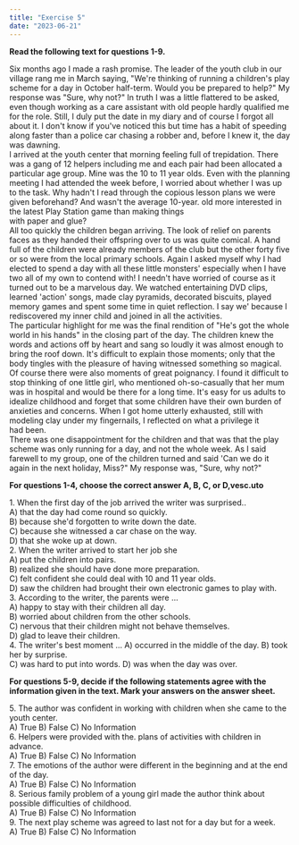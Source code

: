 ```yaml
---
title: "Exercise 5"
date: "2023-06-21"
---
```


**Read the following text for questions 1-9.**

Six months ago I made a rash promise. The leader of the youth club in our village rang me in March saying, "We're thinking of running a children's play scheme for a day in October half-term. Would you be prepared to help?" My response was "Sure, why not?" In truth I was a little flattered to be asked, even though working as a care assistant with old people hardly qualified me for the role. Still, I duly put the date in my diary and of course I forgot all about it. I don't know if you've noticed this but time has a habit of speeding along faster than a police car chasing a robber and, before l knew it, the day was dawning.  
l arrived at the youth center that morning feeling full of trepidation. There was a gang of 12 helpers including me and each pair had been allocated a particular age group. Mine was the 10 to 11 year olds. Even with the planning meeting I had attended the week before, I worried about whether I was up to the task. Why hadn't I read through the copious lesson plans we were given beforehand? And wasn't the average 10-year. old more interested in the latest Play Station game than making things  
with paper and glue?  
All too quickly the children began arriving. The look of relief on parents faces as they handed their offspring over to us was quite comical. A hand full of the children were already members of the club but the other forty five or so were from the local primary schools. Again I asked myself why I had elected to spend a day with all these little monsters' especially when I have two all of my own to contend with! I needn't have worried of course as it turned out to be a marvelous day. We watched entertaining DVD clips, learned 'action' songs, made clay pyramids, decorated biscuits, played memory games and spent some time in quiet reflection. I say we' because I rediscovered my inner child and joined in all the activities.  
The particular highlight for me was the final rendition of "He's got the whole world in his hands" in the closing part of the day. The children knew the words and actions off by heart and sang so loudly it was almost enough to bring the roof down. It's difficult to explain those moments; only that the body tingles with the pleasure of having witnessed something so magical. Of course there were also moments of great poignancy. I found it difficult to stop thinking of one little girl, who mentioned oh-so-casually that her mum was in hospital and would be there for a long time. It's easy for us adults to idealize childhood and forget that some children have their own burden of anxieties and concerns. When I got home utterly exhausted, still with modeling clay under my fingernails, I reflected on what a privilege it  
had been.  
There was one disappointment for the children and that was that the play scheme was only running for a day, and not the whole week. As I said farewell to my group, one of the children turned and said 'Can we do it again in the next holiday, Miss?" My response was, "Sure, why not?"

**For questions 1-4, choose the correct answer A, B, C, or D,vesc.uto**

1\. When the first day of the job arrived the writer was surprised..  
A) that the day had come round so quickly.  
B) because she'd forgotten to write down the date.  
C) because she witnessed a car chase on the way.  
D) that she woke up at down.  
2\. When the writer arrived to start her job she  
A) put the children into pairs.  
B) realized she should have done more preparation.  
C) felt confident she could deal with 10 and 11 year olds.  
D) saw the children had brought their own electronic games to play with.  
3\. According to the writer, the parents were …  
A) happy to stay with their children all day.  
B) worried about children from the other schools.  
C) nervous that their children might not behave themselves.  
D) glad to leave their children.  
4\. The writer's best moment … A) occurred in the middle of the day. B) took her by surprise.  
C) was hard to put into words. D) was when the day was over.

**For questions 5-9, decide if the following statements agree with the information given in the text. Mark your answers on the answer sheet.**

5\. The author was confident in working with children when she came to the youth center.  
A) True B) False C) No Information  
6\. Helpers were provided with the. plans of activities with children in advance.  
A) True B) False C) No Information  
7\. The emotions of the author were different in the beginning and at the end of the day.  
A) True B) False C) No Information  
8\. Serious family problem of a young girl made the author think about  
possible difficulties of childhood.  
A) True B) False C) No Information  
9\. The next play scheme was agreed to last not for a day but for a week.  
A) True B) False C) No Information
